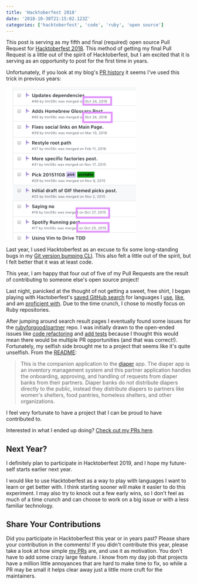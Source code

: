 ```yaml
---
title: 'Hacktoberfest 2018'
date: '2018-10-30T21:15:02.123Z'
categories: ['hacktoberfest', 'code', 'ruby', 'open source']
---
```


This post is serving as my fifth and final (required) open source Pull Request for [Hacktoberfest 2018](https://hacktoberfest.digitalocean.com/). This method of getting my final Pull Request is a little out of the spirit of Hacktoberfest, but I am excited that it is serving as an opportunity to post for the first time in years.

Unfortunately, if you look at my blog's [PR history](https://github.com/tmr08c/tmr08c.github.io/pulls?q=is%3Apr+is%3Aclosed) it seems I've used this trick in previous years:

<img src='./blog-posts-in-october.png' />

Last year, I used Hacktoberfest as an excuse to fix some long-standing bugs in my [Git version bumping CLI](https://github.com/tmr08c/git_version_bumper/pulls?q=is%3Apr+is%3Aclosed). This also felt a little out of the spirit, but I felt better that it was at least code.

This year, I am happy that four out of five of my Pull Requests are the result of contributing to someone else's open source project!

Last night, panicked at the thought of not getting a sweet, free shirt, I began playing with Hactoberfest's [saved GitHub search](https://github.com/search?q=label:hacktoberfest+state:open+type:issue) for languages I [use](https://github.com/search?l=JavaScript&q=label%3Ahacktoberfest+state%3Aopen+type%3Aissue&type=Issues), [like](https://github.com/search?l=TypeScript&q=label%3Ahacktoberfest+state%3Aopen+type%3Aissue&type=Issues), and am [proficient with](https://github.com/search?l=Ruby&q=label%3Ahacktoberfest+state%3Aopen+type%3Aissue&type=Issues). Due to the time crunch, I chose to mostly focus on Ruby repositories.

After jumping around search result pages I eventually found some issues for the [rubyforgood/partner](https://github.com/rubyforgood/partner) repo. I was initially drawn to the open-ended issues like [code refactoring](https://github.com/rubyforgood/partner/issues/32) and [add tests](https://github.com/rubyforgood/partner/issues/31) because I thought this would mean there would be multiple PR opportunities (and that was correct!). Fortunately, my selfish side brought me to a project that seems like it's quite unselfish. From the [README](https://github.com/rubyforgood/partner/blob/master/README.md):

> This is the companion application to the [diaper](https://github.com/rubyforgood/diaper) app. The diaper app is an inventory management system and this partner application handles the onboarding, approving, and handling of requests from diaper banks from their partners. Diaper banks do not distribute diapers directly to the public, instead they distribute diapers to partners like women's shelters, food pantries, homeless shelters, and other organizations.

I feel very fortunate to have a project that I can be proud to have contributed to.

Interested in what I ended up doing? [Check out my PRs here](https://github.com/rubyforgood/partner/pulls?utf8=%E2%9C%93&q=is%3Apr+author%3Atmr08c).

## Next Year?

I definitely plan to participate in Hacktoberfest 2019, and I hope my future-self starts earlier next year.

I would like to use Hacktoberfest as a way to play with languages I want to learn or get better with. I think starting sooner will make it easier to do this experiment. I may also try to knock out a few early wins, so I don't feel as much of a time crunch and can choose to work on a big issue or with a less familiar technology.

## Share Your Contributions

Did you participate in Hacktoberfest this year or in years past? Please share your contribution in the comments! If you didn't contribute this year, please take a look at how simple [my PRs](https://github.com/rubyforgood/partner/pulls?utf8=%E2%9C%93&q=is%3Apr+author%3Atmr08c) are, and use it as motivation. You don't have to add some crazy large feature. I know from my day job that projects have a million little annoyances that are hard to make time to fix, so while a PR may be small it helps clear away just a little more cruft for the maintainers.
